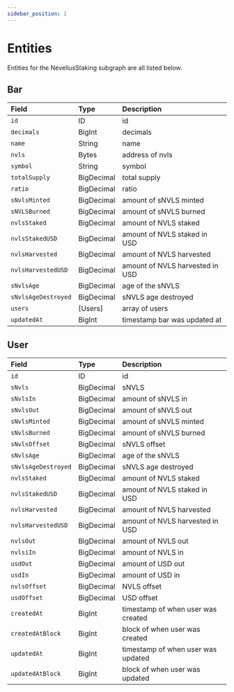 ```yaml
---
sidebar_position: 1
---
```


# Entities

Entities for the NevellusStaking subgraph are all listed below.

## Bar

| Field                | Type       | Description                      |
| :------------------- | :--------- | :------------------------------- |
| `id`                 | ID         | id                               |
| `decimals`           | BigInt     | decimals                         |
| `name`               | String     | name                             |
| `nvls`               | Bytes      | address of nvls                  |
| `symbol`             | String     | symbol                           |
| `totalSupply`        | BigDecimal | total supply                     |
| `ratio`              | BigDecimal | ratio                            |
| `sNvlsMinted`        | BigDecimal | amount of sNVLS minted           |
| `sNVLSBurned`        | BigDecimal | amount of sNVLS burned           |
| `nvlsStaked`         | BigDecimal | amount of NVLS staked            |
| `nvlsStakedUSD`      | BigDecimal | amount of NVLS staked in USD     |
| `nvlsHarvested`      | BigDecimal | amount of NVLS harvested         |
| `nvlsHarvestedUSD`   | BigDecimal | amount of NVLS harvested in USD  |
| `sNvlsAge`           | BigDecimal | age of the sNVLS                 |
| `sNvlsAgeDestroyed`  | BigDecimal | sNVLS age destroyed              |
| `users`              | [Users]    | array of users                   |
| `updatedAt`          | BigInt     | timestamp bar was updated at     |

## User

| Field                | Type       | Description                        |
| :------------------- | :--------- | :--------------------------------- |
| `id`                 | ID         | id                                 |
| `sNvls`              | BigDecimal | sNVLS                              |
| `sNvlsIn`            | BigDecimal | amount of sNVLS in                 |
| `sNvlsOut`           | BigDecimal | amount of sNVLS out                |
| `sNvlsMinted`        | BigDecimal | amount of sNVLS minted             |
| `sNvlsBurned`        | BigDecimal | amount of sNVLS burned             |
| `sNvlsOffset`        | BigDecimal | sNVLS offset                       |
| `sNvlsAge`           | BigDecimal | age of the sNVLS                   |
| `sNvlsAgeDestroyed`  | BigDecimal | sNVLS age destroyed                |
| `nvlsStaked`         | BigDecimal | amount of NVLS staked              |
| `nvlsStakedUSD`      | BigDecimal | amount of NVLS staked in USD       |
| `nvlsHarvested`      | BigDecimal | amount of NVLS harvested           |
| `nvlsHarvestedUSD`   | BigDecimal | amount of NVLS harvested in USD    |
| `nvlsOut`            | BigDecimal | amount of NVLS out                 |
| `nvlsiIn`            | BigDecimal | amount of NVLS in                  |
| `usdOut`             | BigDecimal | amount of USD out                  |
| `usdIn`              | BigDecimal | amount of USD in                   |
| `nvlsOffset`         | BigDecimal | NVLS offset                        |
| `usdOffset`          | BigDecimal | USD offset                         |
| `createdAt`          | BigInt     | timestamp of when user was created |
| `createdAtBlock`     | BigInt     | block of when user was created     |
| `updatedAt`          | BigInt     | timestamp of when user was updated |
| `updatedAtBlock`     | BigInt     | block of when user was updated     |
